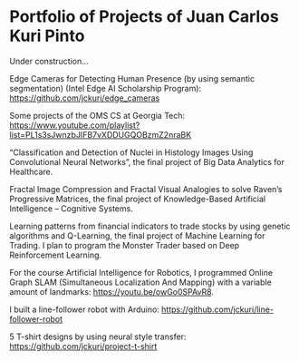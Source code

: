 # Portfolio of Projects of Juan Carlos Kuri Pinto

Under construction...

Edge Cameras for Detecting Human Presence (by using semantic segmentation) (Intel Edge AI Scholarship Program):
https://github.com/jckuri/edge_cameras 

Some projects of the OMS CS at Georgia Tech:
https://www.youtube.com/playlist?list=PL1s3sJwnzbJIFB7vXDDUGQOBzmZ2nraBK 

“Classification and Detection of Nuclei in Histology Images Using Convolutional Neural Networks”, the final project of Big Data Analytics for Healthcare.

Fractal Image Compression and Fractal Visual Analogies to solve Raven’s Progressive Matrices, the final project of Knowledge-Based Artificial Intelligence – Cognitive Systems.

Learning patterns from financial indicators to trade stocks by using genetic algorithms and Q-Learning, the final project of Machine Learning for Trading. I plan to program the Monster Trader based on Deep Reinforcement Learning.

For the course Artificial Intelligence for Robotics, I programmed Online Graph SLAM (Simultaneous Localization And Mapping) with a variable amount of landmarks: https://youtu.be/owGo0SPAvR8. 

I built a line-follower robot with Arduino: https://github.com/jckuri/line-follower-robot 

5 T-shirt designs by using neural style transfer: https://github.com/jckuri/project-t-shirt 
